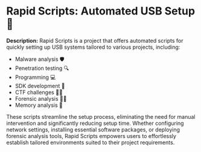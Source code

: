 # Rapid Scripts: Automated USB Setup 🚀

**Description:**
Rapid Scripts is a project that offers automated scripts for quickly setting up USB systems tailored to various projects, including:

- Malware analysis 🛡️
- Penetration testing 🔍
- Programming 💻
- SDK development 🧰
- CTF challenges 🏴‍☠️
- Forensic analysis 🕵️‍♂️
- Memory analysis 🧠

These scripts streamline the setup process, eliminating the need for manual intervention and significantly reducing setup time. Whether configuring network settings, installing essential software packages, or deploying forensic analysis tools, Rapid Scripts empowers users to effortlessly establish tailored environments suited to their project requirements.
